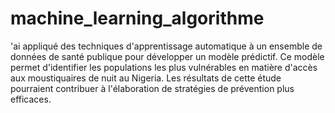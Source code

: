 # machine_learning_algorithme
'ai appliqué des techniques d'apprentissage automatique à un ensemble de données de santé publique pour développer un modèle prédictif. Ce modèle permet d'identifier les populations les plus vulnérables en matière d'accès aux moustiquaires de nuit au Nigeria. Les résultats de cette étude pourraient contribuer à l'élaboration de stratégies de prévention plus efficaces.
